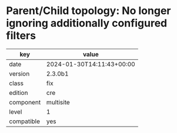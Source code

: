 [//]: # (werk v2)
# Parent/Child topology: No longer ignoring additionally configured filters

key        | value
---------- | ---
date       | 2024-01-30T14:11:43+00:00
version    | 2.3.0b1
class      | fix
edition    | cre
component  | multisite
level      | 1
compatible | yes


